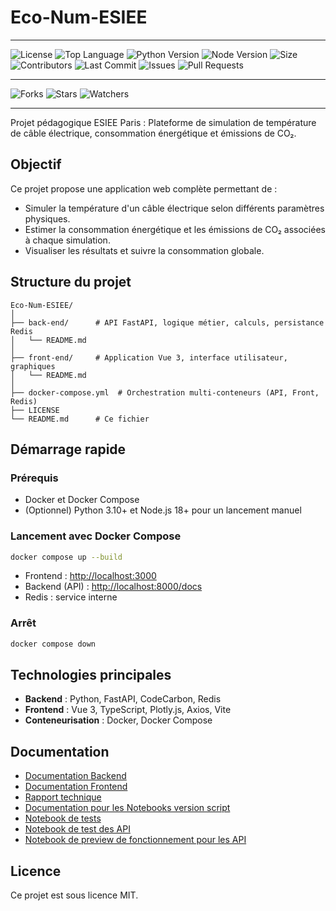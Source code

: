 # Eco-Num-ESIEE

---

![License](https://img.shields.io/github/license/Redstoneur/Eco-Num-ESIEE)
![Top Language](https://img.shields.io/github/languages/top/Redstoneur/Eco-Num-ESIEE)
![Python Version](https://img.shields.io/badge/python-3.10+-blue)
![Node Version](https://img.shields.io/badge/Node-22+-green)
![Size](https://img.shields.io/github/repo-size/Redstoneur/Eco-Num-ESIEE)
![Contributors](https://img.shields.io/github/contributors/Redstoneur/Eco-Num-ESIEE)
![Last Commit](https://img.shields.io/github/last-commit/Redstoneur/Eco-Num-ESIEE)
![Issues](https://img.shields.io/github/issues/Redstoneur/Eco-Num-ESIEE)
![Pull Requests](https://img.shields.io/github/issues-pr/Redstoneur/Eco-Num-ESIEE)

---

![Forks](https://img.shields.io/github/forks/Redstoneur/Eco-Num-ESIEE)
![Stars](https://img.shields.io/github/stars/Redstoneur/Eco-Num-ESIEE)
![Watchers](https://img.shields.io/github/watchers/Redstoneur/Eco-Num-ESIEE)

[//]: # (---)

[//]: # ()

[//]: # (![Latest Release]&#40;https://img.shields.io/github/v/release/Redstoneur/Eco-Num-ESIEE&#41;)

[//]: # (![Release Date]&#40;https://img.shields.io/github/release-date/Redstoneur/Eco-Num-ESIEE&#41;)

[//]: # (![Build Status]&#40;https://img.shields.io/github/actions/workflow/status/Redstoneur/Eco-Num-ESIEE/pylint.yml&#41;)

---

Projet pédagogique ESIEE Paris : Plateforme de simulation de température de câble électrique, consommation énergétique
et émissions de CO₂.

## Objectif

Ce projet propose une application web complète permettant de :

- Simuler la température d'un câble électrique selon différents paramètres physiques.
- Estimer la consommation énergétique et les émissions de CO₂ associées à chaque simulation.
- Visualiser les résultats et suivre la consommation globale.

## Structure du projet

```
Eco-Num-ESIEE/
│
├── back-end/      # API FastAPI, logique métier, calculs, persistance Redis
│   └── README.md
│
├── front-end/     # Application Vue 3, interface utilisateur, graphiques
│   └── README.md
│
├── docker-compose.yml  # Orchestration multi-conteneurs (API, Front, Redis)
├── LICENSE
└── README.md      # Ce fichier
```

## Démarrage rapide

### Prérequis

- Docker et Docker Compose
- (Optionnel) Python 3.10+ et Node.js 18+ pour un lancement manuel

### Lancement avec Docker Compose

```bash
docker compose up --build
```

- Frontend : [http://localhost:3000](http://localhost:3000)
- Backend (API) : [http://localhost:8000/docs](http://localhost:8000/docs)
- Redis : service interne

### Arrêt

```bash
docker compose down
```

## Technologies principales

- **Backend** : Python, FastAPI, CodeCarbon, Redis
- **Frontend** : Vue 3, TypeScript, Plotly.js, Axios, Vite
- **Conteneurisation** : Docker, Docker Compose

## Documentation

- [Documentation Backend](./back-end/README.md)
- [Documentation Frontend](./front-end/README.md)
- [Rapport technique](docs/Rapport.md)
- [Documentation pour les Notebooks version script](./back-end/scripts/README.md)
- [Notebook de tests](notebooks/tests_simulation.ipynb)
- [Notebook de test des API](notebooks/api_tests.ipynb)
- [Notebook de preview de fonctionnement pour les API](notebooks/simulation_preview.ipynb)

## Licence

Ce projet est sous licence MIT.
